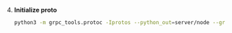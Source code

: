 
4. **Initialize proto**

   ```bash
   python3 -m grpc_tools.protoc -Iprotos --python_out=server/node --grpc_python_out=server/node protos/chat.proto
   ```